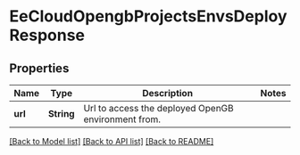 # EeCloudOpengbProjectsEnvsDeployResponse

## Properties

Name | Type | Description | Notes
------------ | ------------- | ------------- | -------------
**url** | **String** | Url to access the deployed OpenGB environment from. | 

[[Back to Model list]](../README.md#documentation-for-models) [[Back to API list]](../README.md#documentation-for-api-endpoints) [[Back to README]](../README.md)



